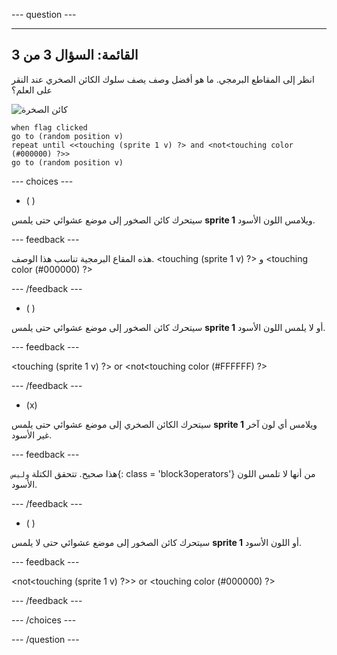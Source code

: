 
--- question ---

---
القائمة: السؤال 3 من 3
---

انظر إلى المقاطع البرمجي. ما هو أفضل وصف يصف سلوك الكائن الصخري عند النقر على العلم؟


![كائن الصخرة](images/rocks-sprite.png)
```blocks3
when flag clicked
go to (random position v)
repeat until <<touching (sprite 1 v) ?> and <not<touching color (#000000) ?>>
go to (random position v)
```

--- choices ---

- ( )

سيتحرك كائن الصخور إلى موضع عشوائي حتى يلمس **sprite 1** ويلامس اللون الأسود.

  --- feedback ---

هذه المقاع البرمجية تناسب هذا الوصف. <touching (sprite 1 v) ?> و <touching color (#000000) ?>

  --- /feedback ---

- ( )

سيتحرك كائن الصخور إلى موضع عشوائي حتى يلمس **sprite 1** أو لا يلمس اللون الأسود.

  --- feedback ---

<touching (sprite 1 v) ?> or <not<touching color (#FFFFFF) ?>

  --- /feedback ---

- (x)

سيتحرك الكائن الصخري إلى موضع عشوائي حتى يلمس **sprite 1** ويلامس أي لون آخر غير الأسود.

  --- feedback ---

هذا صحيح. تتحقق الكتلة `وليس`{: class = 'block3operators'} من أنها لا تلمس اللون الأسود.

  --- /feedback ---

- ( )

سيتحرك كائن الصخور إلى موضع عشوائي حتى لا يلمس **sprite 1** أو اللون الأسود.

  --- feedback ---

<not<touching (sprite 1 v) ?>> or <touching color (#000000) ?>

  --- /feedback ---

--- /choices ---

--- /question ---
